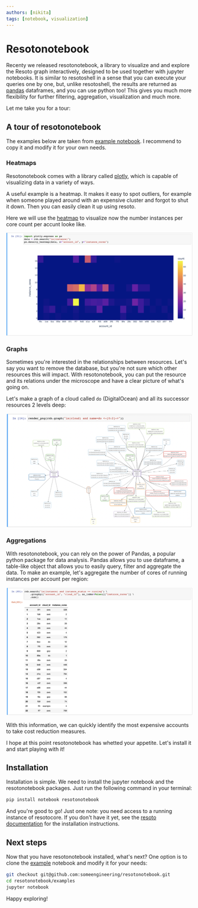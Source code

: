 ```yaml
---
authors: [nikita]
tags: [notebook, visualization]
---
```


# Resotonotebook

Recenty we released resotonotebook, a library to visualize and and explore the Resoto graph interactively, designed to be used together with jupyter notebooks. It is similar to resotoshell in a sense that you can execute your queries one by one, but, unlike resotoshell, the results are returned as [pandas](https://pandas.pydata.org/docs/user_guide/10min.html) dataframes, and you can use python too! This gives you much more flexibility for further filtering, aggregation, visualization and much more.

Let me take you for a tour:

## A tour of resotonotebook

The examples below are taken from [example notebook](https://github.com/someengineering/resotonotebook/blob/main/examples/example.ipynb). I recommend to copy it and modify it for your own needs.

### Heatmaps

Resotonotebook comes with a library called [plotly](https://plotly.com/python/), which is capable of visualizing data in a variety of ways.

A useful example is a heatmap. It makes it easy to spot outliers, for example when someone played around with an expensive cluster and forgot to shut it down. Then you can easily clean it up using resoto.

Here we will use the [heatmap](https://plotly.com/python/2D-Histogram/) to visualize now the number instances per core count per accunt looke like.

![Heatmap](./img/plotly_heatmap.png)

### Graphs

Sometimes you're interested in the relationships between resources. Let's say you want to remove the database, but you're not sure which other resources this will impact. With resotonotebook, you can put the resource and its relations under the microscope and have a clear picture of what's going on.

Let's make a graph of a cloud called `do` (DigitalOcean) and all its successor resources 2 levels deep:

![Heatmap](./img/render_cloud_do.png)

### Aggregations

With resotonotebook, you can rely on the power of Pandas, a popular python package for data analysis. Pandas allows you to use dataframe, a table-like object that allows you to easily query, filter and aggregate the data. To make an example, let's aggregate the number of cores of running instances per account per region:

![Aggregation](./img/aggregation-2.png)

With this information, we can quickly identify the most expensive accounts to take cost reduction measures.

I hope at this point resotonotebook has whetted your appetite. Let's install it and start playing with it!

## Installation

Installation is simple. We need to install the jupyter notebook and the resotonotebook packages. Just run the following command in your terminal:

```bash
pip install notebook resotonotebook
```

And you're good to go! Just one note: you need access to a running instance of resotocore. If you don't have it yet, see the [resoto documentation](https://resoto.com/docs/getting-started) for the installation instructions.

## Next steps

Now that you have resotonotebook installed, what's next? One option is to clone the [example](https://github.com/someengineering/resotonotebook/blob/main/examples/example.ipynb) notebook and modify it for your needs:

```bash
git checkout git@github.com:someengineering/resotonotebook.git
cd resotonotebook/examples
jupyter notebook
```

Happy exploring!
